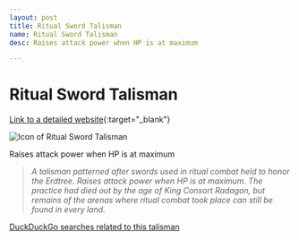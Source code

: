 ```yaml
---
layout: post
title: Ritual Sword Talisman
name: Ritual Sword Talisman
desc: Raises attack power when HP is at maximum

---
```

# Ritual Sword Talisman
[Link to a detailed website](https://eldenring.wiki.fextralife.com/Ritual+Sword+Talisman){:target="_blank"}

![Icon of Ritual Sword Talisman](https://eldenring.wiki.fextralife.com/file/Elden-Ring/ritual_sword_talisman_talisman_elden_ring_wiki_guide_200px.png)

Raises attack power when HP is at maximum

>*A talisman patterned after swords used in ritual combat held to honor the Erdtree. Raises attack power when HP is at maximum. The practice had died out by the age of King Consort Radagon, but remains of the arenas where ritual combat took place can still be found in every land.*

[DuckDuckGo searches related to this talisman]({{site.baseurl}}/searches/RitualSwordTalisman)


